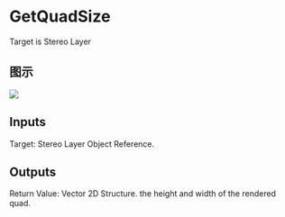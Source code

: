 # GetQuadSize

Target is Stereo Layer

## 图示

![]($-20221218-18274403.png)

## Inputs

Target: Stereo Layer Object Reference.  

## Outputs

Return Value: Vector 2D Structure. the height and width of the rendered quad.

